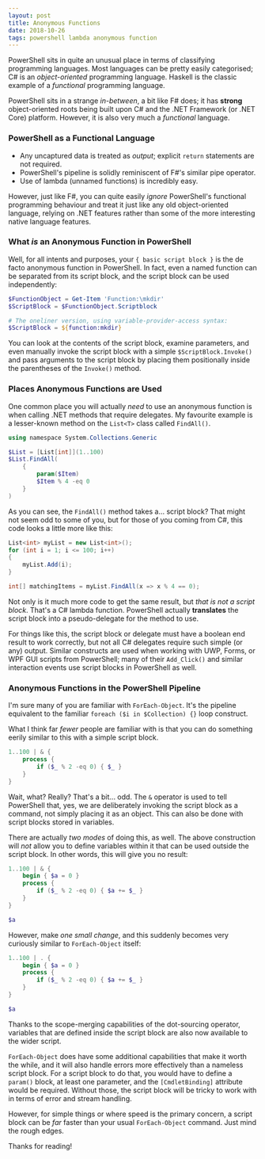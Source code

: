```yaml
---
layout: post
title: Anonymous Functions
date: 2018-10-26
tags: powershell lambda anonymous function
---
```


PowerShell sits in quite an unusual place in terms of classifying programming languages. Most
languages can be pretty easily categorised; C# is an _object-oriented_ programming language.
Haskell is the classic example of a _functional_ programming language.

PowerShell sits in a strange _in-between_, a bit like F# does; it has **strong** object-oriented
roots being built upon C# and the .NET Framework (or .NET Core) platform. However, it is also very
much a _functional_ language.

### PowerShell as a Functional Language

* Any uncaptured data is treated as _output_; explicit `return` statements are not required.
* PowerShell's pipeline is solidly reminiscent of F#'s similar pipe operator.
* Use of lambda (unnamed functions) is incredibly easy.

However, just like F#, you can quite easily _ignore_ PowerShell's functional programming behaviour
and treat it just like any old object-oriented language, relying on .NET features rather than some
of the more interesting native language features.

### What _is_ an Anonymous Function in PowerShell

Well, for all intents and purposes, your `{ basic script block }` is the de facto anonymous function
in PowerShell. In fact, even a named function can be separated from its script block, and the script
block can be used independently:

```powershell
$FunctionObject = Get-Item 'Function:\mkdir'
$ScriptBlock = $FunctionObject.Scriptblock

# The oneliner version, using variable-provider-access syntax:
$ScriptBlock = ${function:mkdir}
```

You can look at the contents of the script block, examine parameters, and even manually invoke the
script block with a simple `$ScriptBlock.Invoke()` and pass arguments to the script block by placing
them positionally inside the parentheses of the `Invoke()` method.

### Places Anonymous Functions are Used

One common place you will actually _need_ to use an anonymous function is when calling .NET methods
that require delegates. My favourite example is a lesser-known method on the `List<T>` class called
`FindAll()`.

```powershell
using namespace System.Collections.Generic

$List = [List[int]](1..100)
$List.FindAll(
    {
        param($Item)
        $Item % 4 -eq 0
    }
)
```

As you can see, the `FindAll()` method takes a... script block? That might not seem odd to some of
you, but for those of you coming from C#, this code looks a little more like this:

```csharp
List<int> myList = new List<int>();
for (int i = 1; i <= 100; i++)
{
    myList.Add(i);
}

int[] matchingItems = myList.FindAll(x => x % 4 == 0);
```

Not only is it much more code to get the same result, but _that is not a script block_. That's a C#
lambda function. PowerShell actually **translates** the script block into a pseudo-delegate for the
method to use.

For things like this, the script block or delegate must have a boolean end result to work correctly,
but not all C# delegates require such simple (or any) output. Similar constructs are used when
working with UWP, Forms, or WPF GUI scripts from PowerShell; many of their `Add_Click()` and similar
interaction events use script blocks in PowerShell as well.

### Anonymous Functions in the PowerShell Pipeline

I'm sure many of you are familiar with `ForEach-Object`. It's the pipeline equivalent to the
familiar `foreach ($i in $Collection) {}` loop construct.

What I think far _fewer_ people are familiar with is that you can do something eerily similar to
this with a simple script block.

```powershell
1..100 | & {
    process {
        if ($_ % 2 -eq 0) { $_ }
    }
}
```

Wait, what? Really? That's a bit... odd. The `&` operator is used to tell PowerShell that, yes, we
are deliberately invoking the script block as a command, not simply placing it as an object. This
can also be done with script blocks stored in variables.

There are actually _two modes_ of doing this, as well. The above construction will _not_ allow you
to define variables within it that can be used outside the script block. In other words, this will
give you no result:

```powershell
1..100 | & {
    begin { $a = 0 }
    process {
        if ($_ % 2 -eq 0) { $a += $_ }
    }
}

$a
```

However, make _one small change_, and this suddenly becomes very curiously similar to
`ForEach-Object` itself:

```powershell
1..100 | . {
    begin { $a = 0 }
    process {
        if ($_ % 2 -eq 0) { $a += $_ }
    }
}

$a
```

Thanks to the scope-merging capabilities of the dot-sourcing operator, variables that are defined
inside the script block are also now available to the wider script.

`ForEach-Object` does have some additional capabilities that make it worth the while, and it will
also handle errors more effectively than a nameless script block. For a script block to do that, you
would have to define a `param()` block, at least one parameter, and the `[CmdletBinding]` attribute
would be required. Without those, the script block will be tricky to work with in terms of error and
stream handling.

However, for simple things or where speed is the primary concern, a script block can be _far_ faster
than your usual `ForEach-Object` command. Just mind the rough edges.

Thanks for reading!
